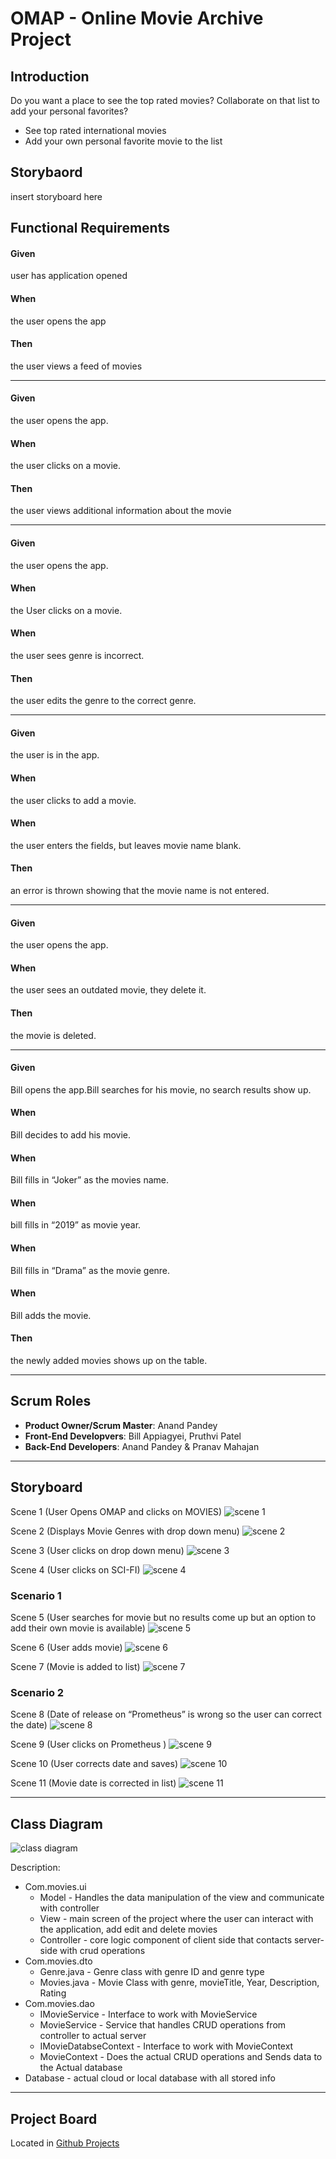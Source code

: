 # OMAP - Online Movie Archive Project
## Introduction
Do you want a place to see the top rated movies? Collaborate on that list to add your personal favorites?
+ See top rated international movies
+ Add your own personal favorite movie to the list

## Storybaord
insert storyboard here
## Functional Requirements
#### Given
user has application opened 
#### When 
the user opens the app 
#### Then
the user views a feed of movies

---

#### Given 
the user opens the app. 
#### When 
the user clicks on a movie. 
#### Then
the user views additional information about the movie

---


#### Given
the user opens the app. 
#### When 
the User clicks on a movie. 
#### When 
the user sees genre is incorrect. 
#### Then 
the user edits the genre to the correct genre.

---

#### Given 
the user is in the app. 
#### When
the user clicks to add a movie. 
#### When 
the user enters the fields, but leaves movie name blank.
#### Then
an error is thrown showing that the movie name is not entered.

---

#### Given
the user opens the app. 
#### When 
the user sees an outdated movie, they delete it.
#### Then 
the movie is deleted.

---


#### Given 
Bill opens the app.Bill searches for his movie, no search results show up.
#### When 
Bill decides to add his movie.
#### When
Bill fills in “Joker” as the movies name. 
#### When
bill fills in “2019” as movie year.
#### When 
Bill fills in “Drama” as the movie genre. 
#### When
Bill adds the movie.
#### Then
the newly added movies shows up on the table.

---

## Scrum Roles

- **Product Owner/Scrum Master**: Anand Pandey
- **Front-End Developvers**: Bill Appiagyei, Pruthvi Patel
- **Back-End Developers**: Anand Pandey & Pranav Mahajan

---

## Storyboard

Scene 1 (User Opens OMAP and clicks on MOVIES)
![scene 1](./writeup_images/Picture1.jpg)

Scene 2 (Displays Movie Genres with drop down menu)
![scene 2](./writeup_images/Picture2.jpg)

Scene 3 (User clicks on drop down menu)
![scene 3](./writeup_images/Picture3.jpg)

Scene 4 (User clicks on SCI-FI)
![scene 4](./writeup_images/Picture4.jpg)

### Scenario 1 
Scene 5 (User searches for movie but no results come up but an option to add their own movie is available)
![scene 5](./writeup_images/Picture5.jpg)

Scene 6 (User adds movie)
![scene 6](./writeup_images/Picture6.jpg)

Scene 7 (Movie is added to list)
![scene 7](./writeup_images/Picture7.jpg)

### Scenario 2 
Scene 8 (Date of release on “Prometheus” is wrong so the user can correct the date)
![scene 8](./writeup_images/Picture8.jpg)

Scene 9 (User clicks on Prometheus )
![scene 9](./writeup_images/Picture9.jpg)

Scene 10 (User corrects date and saves)
![scene 10](./writeup_images/Picture10.jpg)

Scene 11 (Movie date is corrected in list)
![scene 11](./writeup_images/Picture11.jpg)

---

## Class Diagram

![class diagram](./writeup_images/class_diagram.jpeg)

Description:

- Com.movies.ui
    - Model - Handles the data manipulation of the view and communicate with controller
    - View - main screen of the project where the user can interact with the application, add edit and delete movies
    - Controller - core logic component of client side that contacts server-side with crud operations
- Com.movies.dto
    - Genre.java - Genre class with genre ID and genre type
    - Movies.java - Movie Class with genre, movieTitle, Year, Description, Rating
- Com.movies.dao
    - IMovieService - Interface to work with MovieService
    - MovieService - Service that handles CRUD operations from controller to actual server
    - IMovieDatabseContext - Interface to work with MovieContext
    - MovieContext - Does the actual CRUD operations and Sends data to the Actual database
- Database - actual cloud or local database with all stored info

---

## Project Board

Located in [Github Projects](https://github.com/users/MrPandey2k/projects/2/views/1)